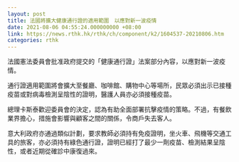 ```yaml
---
layout: post
title: 法國將擴大健康通行證的適用範圍　以應對新一波疫情
date: 2021-08-06 04:55:24.000000000 +08:00
link: https://news.rthk.hk/rthk/ch/component/k2/1604537-20210806.htm
categories: rthk
---
```


法國憲法委員會批准政府提交的「健康通行證」法案部分內容，以應對新一波疫情。

通行證適用範圍將會擴大至餐廳、咖啡館、購物中心等場所，民眾必須出示已接種疫苗或對病毒檢測呈陰性的證明，醫護人員亦必須接種疫苗。

總理卡斯泰歡迎委員會的決定，認為有助全面部署抗擊疫情的策略。不過，有餐飲業界擔心，措施會影響與顧客之間的關係，令商戶失去客人。

意大利政府亦通過類似計劃，要求教師必須持有免疫證明，坐火車、飛機等交通工具的旅客，亦必須持有綠色通行證，證明已經打了最少一劑疫苗、檢測結果呈陰性，或者近期從確診中康復過來。
